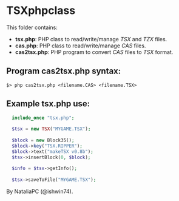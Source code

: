# TSXphpclass

This folder contains:
  * **tsx.php**: PHP class to read/write/manage _TSX_ and _TZX_ files.
  * **cas.php**: PHP class to read/write/manage _CAS_ files.
  * **cas2tsx.php**: PHP program to convert _CAS_ files to _TSX_ format.


## Program **cas2tsx.php** syntax:
```
$> php cas2tsx.php <filename.CAS> <filename.TSX>
```

## Example **tsx.php** use:
```php
  include_once "tsx.php";
  
  $tsx = new TSX("MYGAME.TSX");
  
  $block = new Block35();
  $block->key("TSX.RIPPER");
  $block->text("makeTSX v0.8b");
  $tsx->insertBlock(0, $block);
  
  $info = $tsx->getInfo();
  
  $tsx->saveToFile("MYGAME.TSX");
```

By NataliaPC (@ishwin74).
